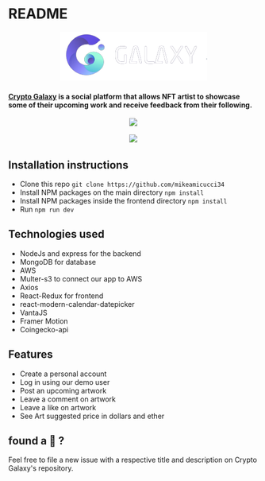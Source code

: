 # README

<p align="center">
  <img src="https://github.com/mikeamicucci34/Crypto_Galaxy/blob/main/frontend/src/assets/clogo.png" />
</p>

#### [Crypto Galaxy](https://cryptogalaxy.herokuapp.com/#/) is a social platform that allows NFT artist to showcase some of their upcoming work and receive feedback from their following.



<p align="center">
  <img src="https://github.com/mikeamicucci34/Crypto_Galaxy/blob/main/frontend/src/assets/production%20ReadME%20Gif/homepage.gif" />
</p>


<p align="center">
  <img src="https://github.com/mikeamicucci34/Crypto_Galaxy/blob/main/frontend/src/assets/production%20ReadME%20Gif/index%20page.gif" />
</p>

## Installation instructions
 * Clone this repo `git clone https://github.com/mikeamicucci34`
 * Install NPM packages on the main directory  `npm install`
 * Install NPM packages inside the frontend directory  `npm install`
 * Run `npm run dev`

## Technologies used
 * NodeJs and express for the backend
 * MongoDB for database
 * AWS
 * Multer-s3 to connect our app to AWS
 * Axios
 * React-Redux for frontend
 * react-modern-calendar-datepicker
 * VantaJS
 * Framer Motion
 * Coingecko-api

## Features
 * Create a personal account 
 * Log in using our demo user 
 * Post an upcoming artwork
 * Leave a comment on artwork
 * Leave a like on artwork
 * See Art suggested price in dollars and ether


## found a 🐛 ?
 Feel free to file a new issue with a respective title and description on Crypto Galaxy's repository.
 
